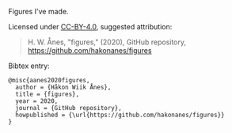 Figures I've made.

Licensed under [CC-BY-4.0](https://github.com/hakonanes/figures/blob/master/LICENSE), suggested attribution:

> H. W. Ånes, "figures," (2020), GitHub repository, https://github.com/hakonanes/figures

Bibtex entry:

```
@misc{aanes2020figures,
  author = {Håkon Wiik Ånes},
  title = {figures},
  year = 2020,
  journal = {GitHub repository},
  howpublished = {\url{https://github.com/hakonanes/figures}}
}
```
